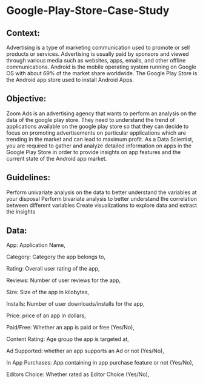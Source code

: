 # Google-Play-Store-Case-Study
## Context: 

Advertising is a type of marketing communication used to promote or sell products or services. Advertising is usually paid by sponsors and viewed through various media such as websites, apps, emails, and other offline communications. Android is the mobile operating system running on Google OS with about 69% of the market share worldwide. The Google Play Store is the Android app store used to install Android Apps.

 

## Objective: 

Zoom Ads is an advertising agency that wants to perform an analysis on the data of the google play store. They need to understand the trend of applications available on the google play store so that they can decide to focus on promoting advertisements on particular applications which are trending in the market and can lead to maximum profit. As a Data Scientist, you are required to gather and analyze detailed information on apps in the Google Play Store in order to provide insights on app features and the current state of the Android app market.

 

## Guidelines: 

Perform univariate analysis on the data to better understand the variables at your disposal
Perform bivariate analysis to better understand the correlation between different variables
Create visualizations to explore data and extract the insights
 

## Data: 
App: Application Name,

Category: Category the app belongs to,

Rating: Overall user rating of the app,

Reviews: Number of user reviews for the app,

Size: Size of the app in kilobytes,

Installs: Number of user downloads/installs for the app,

Price: price of an app in dollars,

Paid/Free: Whether an app is paid or free (Yes/No),

Content Rating: Age group the app is targeted at,

Ad Supported: whether an app supports an Ad or not (Yes/No),

In App Purchases: App containing in app purchase feature or not (Yes/No),

Editors Choice: Whether rated as Editor Choice (Yes/No),

